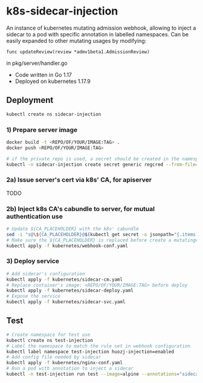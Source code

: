 # k8s-sidecar-injection
An instance of kubernetes mutating admission webhook, allowing to inject a sidecar to a pod with specific annotation in labelled namespaces. 
Can be easily expanded to other mutating usages by modifying:
```
func updateReview(review *admv1beta1.AdmissionReview) 
```
in pkg/server/handler.go 

- Code written in Go 1.17
- Deployed on kubernetes 1.17.9

## Deployment
```bash
kubectl create ns sidecar-injection
```

### 1) Prepare server image
```bash
docker build -t <REPO/OF/YOUR/IMAGE:TAG> .
docker push <REPO/OF/YOUR/IMAGE:TAG>

# if the private repo is used, a secret should be created in the namespace to allow pulling
kubectl -n sidecar-injection create secret generic regcred --from-file=.dockerconfigjson=/PATH/TO/config.json --type=kubernetes.io/dockerconfigjson
```

### 2a) Issue server's cert via k8s' CA, for apiserver
TODO

### 2b) Inject k8s CA's cabundle to server, for mutual authentication use 
```bash
# Update ${CA_PLACEHOLDER} with the k8s' cabundle
sed -i "s@\${CA_PLACEHOLDER}@$(kubectl get secret -o jsonpath="{.items[?(@.type==\"kubernetes.io/service-account-token\")].data['ca\.crt']}")@" kubernetes/webhook-conf.yaml
# Make sure the ${CA_PLACEHOLDER} is replaced before create a mutatingwebhookconfiguration
kubectl apply -f kubernetes/webhook-conf.yaml
```

### 3) Deploy service 
```bash
# Add sidecar's configuration
kubectl apply -f kubernetes/sidecar-cm.yaml
# Replace container's image: <REPO/OF/YOUR/IMAGE:TAG> before deploy
kubectl apply -f kubernetes/sidecar-deploy.yaml
# Expose the service
kubectl apply -f kubernetes/sidecar-svc.yaml
```

## Test
```bash
# Create namespace for test use
kubectl create ns test-injection
# Label the namespace to match the rule set in webhook configuration
kubectl label namespace test-injection huozj-injection=enabled
# Add config file needed by sidecar
kubectl apply -f kubernetes/nginx-conf.yaml
# Run a pod with annotation to inject a sidecar
kubectl -n test-injection run test --image=alpine --annotations="sidecar.huozj.io/inject=true" --restart=Never -- sleep infinity
```
